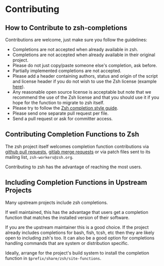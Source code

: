 # Contributing

## How to Contribute to zsh-completions

Contributions are welcome, just make sure you follow the guidelines:

- Completions are not accepted when already available in zsh.
- Completions are not accepted when already available in their original project.
- Please do not just copy/paste someone else's completion, ask before.
- Partially implemented completions are not accepted.
- Please add a header containing authors, status and origin of the script and license header if you do not wish to use the Zsh license (example [here](src/_tox)).
- Any reasonable open source license is acceptable but note that we recommend the use of the Zsh license and that you should use it if you hope for the function to migrate to zsh itself.
- Please try to follow the [Zsh completion style guide](https://github.com/zsh-users/zsh/blob/master/Etc/completion-style-guide).
- Please send one separate pull request per file.
- Send a pull request or ask for committer access.

## Contributing Completion Functions to Zsh

The zsh project itself welcomes completion function contributions via
[github pull requests](https://github.com/zsh-users/zsh/),
[gitlab merge requests](https://gitlab.com/zsh-org/zsh/) or via patch
files sent to its mailing list, `zsh-workers@zsh.org`.

Contributing to zsh has the advantage of reaching the most users.

## Including Completion Functions in Upstream Projects

Many upstream projects include zsh completions.

If well maintained, this has the advantage that users get a completion
function that matches the installed version of their software.

If you are the upstream maintainer this is a good choice. If the project
already includes completions for bash, fish, tcsh, etc then they are
likely open to including zsh's too. It can also be a good option for
completions handling commands that are system or distribution specific.

Ideally, arrange for the project's build system to install the
completion function in `$prefix/share/zsh/site-functions`.

